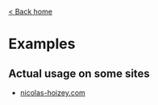 [< Back home](/images-responsiver/#documentation)

# Examples

## Actual usage on some sites

- [nicolas-hoizey.com](/images-responsiver/nicolashoizeycom.html)
